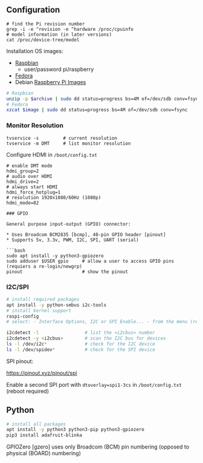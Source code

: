 ## Configuration

```
# find the Pi revision number
grep -i -e ^revision -e ^hardware /proc/cpuinfo
# model information (in later versions)
cat /proc/device-tree/model     
```

Installation OS images:

* [Raspbian](https://www.raspberrypi.org/downloads/raspbian/)
  - user/password pi/raspberry
* [Fedora](https://fedoraproject.org/wiki/Architectures/ARM/Raspberry_Pi)
* Debian [Raspberry Pi Images](https://wiki.debian.org/RaspberryPiImages)

```bash
# Raspbian
unzip -p $archive | sudo dd status=progress bs=4M of=/dev/sdb conv=fsync
# Fedora
xzcat $image | sudo dd status=progress bs=4M of=/dev/sdb conv=fsync
```

### Monitor Resolution

```
tvservice -s         # current resolution
tvservice -m DMT     # list monitor resolution
```

Configure HDMI in `/boot/config.txt`

```
# enable DMT mode
hdmi_group=2
# audio over HDMI
hdmi_drive=2
# always start HDMI
hdmi_force_hotplug=1
# resolution 1920x1080/60Hz (1080p)
hdmi_mode=82

### GPIO

General purpose input-output (GPIO) connector:

* Uses Broadcom BCM2835 [bcmp], 40-pin GPIO header [pinout]
* Supports 5v, 3.3v, PWM, I2C, SPI, UART (serial)

```bash
sudo apt install -y python3-gpiozero
sudo adduser $USER gpio     # allow a user to access GPIO pins (requiers a re-login/newgrp)
pinout                      # show the pinout
```

### I2C/SPI

```bash
# install required packages
apt install -y python-smbus i2c-tools
# install kernel support
raspi-config
# select: - Interface Options, I2C or SPI Enable... - from the menu (reboot required)
```
```bash
i2cdetect -l                 # list the <i2cbus> number
i2cdetect -y <i2cbus>        # scan the I2C bus for devices    
ls -l /dev/i2c*              # check for the I2C device
ls -l /dev/spidev*           # check for the SPI device
```

SPI pinout:

<https://pinout.xyz/pinout/spi>

Enable a second SPI port with `dtoverlay=spi1-3cs` in `/boot/config.txt` (reboot required)

## Python

```bash
# install all packages
apt install -y python3 python3-pip python3-gpiozero
pip3 install adafruit-blinka
```

GPIOZero [gzero] uses only Broadcom (BCM) pin numbering (opposed to physical (BOARD) numbering)

